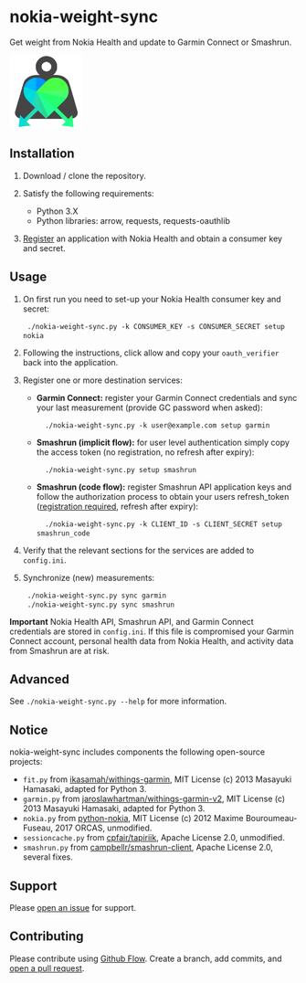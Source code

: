 # nokia-weight-sync
Get weight from Nokia Health and update to Garmin Connect or Smashrun.

![nokia-weight-sync-logo](logo.png)

## Installation

1. Download / clone the repository.

2. Satisfy the following requirements:

    - Python 3.X
    - Python libraries: arrow, requests, requests-oauthlib
    
3. [Register](https://developer.health.nokia.com/partner/add) an application with Nokia Health and obtain a consumer key and secret.

## Usage

1. On first run you need to set-up your Nokia Health consumer key and secret:

        ./nokia-weight-sync.py -k CONSUMER_KEY -s CONSUMER_SECRET setup nokia
        
2. Following the instructions, click allow and copy your ```oauth_verifier``` back into the application.

3. Register one or more destination services:

    - **Garmin Connect:** register your Garmin Connect credentials and sync your last measurement (provide GC password when asked):

            ./nokia-weight-sync.py -k user@example.com setup garmin
            
    - **Smashrun (implicit flow):** for user level authentication simply copy the access token (no registration, no refresh after expiry):
    
            ./nokia-weight-sync.py setup smashrun
            
    - **Smashrun (code flow):** register Smashrun API application keys and follow the authorization process to obtain your users refresh_token ([registration required](https://api.smashrun.com/register), refresh after expiry):
    
            ./nokia-weight-sync.py -k CLIENT_ID -s CLIENT_SECRET setup smashrun_code
            
4. Verify that the relevant sections for the services are added to ```config.ini```.
        
5. Synchronize (new) measurements:

        ./nokia-weight-sync.py sync garmin
        ./nokia-weight-sync.py sync smashrun
        
**Important** Nokia Health API, Smashrun API, and Garmin Connect credentials are stored in ```config.ini```. If this file is compromised your Garmin Connect account, personal health data from Nokia Health, and activity data from Smashrun are at risk.
        
## Advanced

See ```./nokia-weight-sync.py --help``` for more information.

## Notice

nokia-weight-sync includes components the following open-source projects:

* ```fit.py``` from [ikasamah/withings-garmin](https://github.com/ikasamah/withings-garmin), MIT License (c) 2013 Masayuki Hamasaki, adapted for Python 3.
* ```garmin.py``` from [jaroslawhartman/withings-garmin-v2](https://github.com/jaroslawhartman/withings-garmin-v2), MIT License (c) 2013 Masayuki Hamasaki, adapted for Python 3.
* ```nokia.py``` from [python-nokia](https://github.com/orcasgit/python-nokia), MIT License (c) 2012 Maxime Bouroumeau-Fuseau, 2017 ORCAS, unmodified.
* ```sessioncache.py``` from [cpfair/tapiriik](https://github.com/cpfair/tapiriik/blob/187d1b97ce73cc35b5e2194eb4631ceff20499e3/tapiriik/services/sessioncache.py), Apache License 2.0, unmodified.
* ```smashrun.py``` from [campbellr/smashrun-client](https://github.com/campbellr/smashrun-client), Apache License 2.0, several fixes.

## Support

Please [open an issue](https://github.com/magnific0/nokia-weight-sync/issues/new) for support.

## Contributing

Please contribute using [Github Flow](https://guides.github.com/introduction/flow/). Create a branch, add commits, and [open a pull request](https://github.com/magnific0/nokia-weight-sync/compare/).
